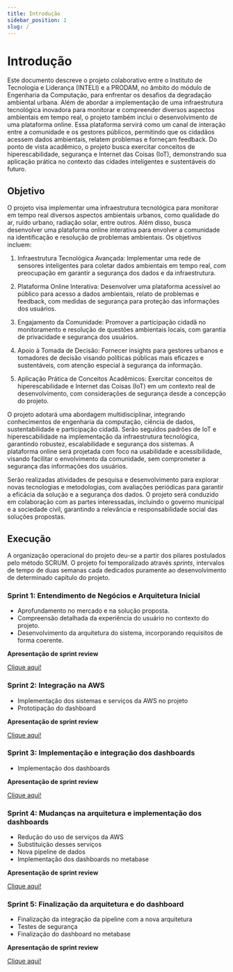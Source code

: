 ```yaml
---
title: Introdução
sidebar_position: 1
slug: /
---
```


# Introdução

Este documento descreve o projeto colaborativo entre o Instituto de Tecnologia e Liderança (INTELI) e a PRODAM, no âmbito do módulo de Engenharia da Computação, para enfrentar os desafios da degradação ambiental urbana. Além de abordar a implementação de uma infraestrutura tecnológica inovadora para monitorar e compreender diversos aspectos ambientais em tempo real, o projeto também inclui o desenvolvimento de uma plataforma online. Essa plataforma servirá como um canal de interação entre a comunidade e os gestores públicos, permitindo que os cidadãos acessem dados ambientais, relatem problemas e forneçam feedback. Do ponto de vista acadêmico, o projeto busca exercitar conceitos de hiperescabilidade, segurança e Internet das Coisas (IoT), demonstrando sua aplicação prática no contexto das cidades inteligentes e sustentáveis do futuro.

## Objetivo

O projeto visa implementar uma infraestrutura tecnológica para monitorar em tempo real diversos aspectos ambientais urbanos, como qualidade do ar, ruído urbano, radiação solar, entre outros. Além disso, busca desenvolver uma plataforma online interativa para envolver a comunidade na identificação e resolução de problemas ambientais. Os objetivos incluem:

1. Infraestrutura Tecnológica Avançada: Implementar uma rede de sensores inteligentes para coletar dados ambientais em tempo real, com preocupação em garantir a segurança dos dados e da infraestrutura.

2. Plataforma Online Interativa: Desenvolver uma plataforma acessível ao público para acesso a dados ambientais, relato de problemas e feedback, com medidas de segurança para proteção das informações dos usuários.

3. Engajamento da Comunidade: Promover a participação cidadã no monitoramento e resolução de questões ambientais locais, com garantia de privacidade e segurança dos usuários.

4. Apoio à Tomada de Decisão: Fornecer insights para gestores urbanos e tomadores de decisão visando políticas públicas mais eficazes e sustentáveis, com atenção especial à segurança da informação.

5. Aplicação Prática de Conceitos Acadêmicos: Exercitar conceitos de hiperescabilidade e Internet das Coisas (IoT) em um contexto real de desenvolvimento, com considerações de segurança desde a concepção do projeto.

O projeto adotará uma abordagem multidisciplinar, integrando conhecimentos de engenharia da computação, ciência de dados, sustentabilidade e participação cidadã. Serão seguidos padrões de IoT e hiperescabilidade na implementação da infraestrutura tecnológica, garantindo robustez, escalabilidade e segurança dos sistemas. A plataforma online será projetada com foco na usabilidade e acessibilidade, visando facilitar o envolvimento da comunidade, sem comprometer a segurança das informações dos usuários.

Serão realizadas atividades de pesquisa e desenvolvimento para explorar novas tecnologias e metodologias, com avaliações periódicas para garantir a eficácia da solução e a segurança dos dados. O projeto será conduzido em colaboração com as partes interessadas, incluindo o governo municipal e a sociedade civil, garantindo a relevância e responsabilidade social das soluções propostas.

## Execução

A organização operacional do projeto deu-se a partir dos pilares postulados pelo método SCRUM. O projeto foi temporalizado através *sprints*, intervalos de tempo de duas semanas cada dedicados puramente ao desenvolvimento de determinado capítulo do projeto. 

### Sprint 1: Entendimento de Negócios e Arquitetura Inicial

- Aprofundamento no mercado e na solução proposta.
- Compreensão detalhada da experiência do usuário no contexto do projeto.
- Desenvolvimento da arquitetura do sistema, incorporando requisitos de forma coerente.

**Apresentação de sprint review**

[Clique aqui!](<../static/pdf/Grupo 2 Megamente - Sprint 1.pdf>)


### Sprint 2: Integração na AWS

- Implementação dos sistemas e serviços da AWS no projeto
- Prototipação do dashboard

**Apresentação de sprint review**

[Clique aqui!](<../static/pdf/Grupo 2 Megamente - Sprint 2.pdf>)

### Sprint 3: Implementação e integração dos dashboards

- Implementação dos dashboards

**Apresentação de sprint review**

[Clique aqui!](<../static/pdf/Grupo 2 Megamente - Sprint 3.pdf>)

### Sprint 4: Mudanças na arquitetura e implementação dos dashboards

- Redução do uso de serviços da AWS
- Substituição desses serviços
- Nova pipeline de dados
- Implementação dos dashboards no metabase

**Apresentação de sprint review**

[Clique aqui!](<../static/pdf/Grupo 2 Megamente - Sprint 5.pdf>)


### Sprint 5: Finalização da arquitetura e do dashboard

- Finalização da integração da pipeline com a nova arquitetura
- Testes de segurança
- Finalização do dashboard no metabase 

**Apresentação de sprint review**

[Clique aqui!](<../static/pdf/Grupo 2 Megamente - Sprint 5.pdf>)